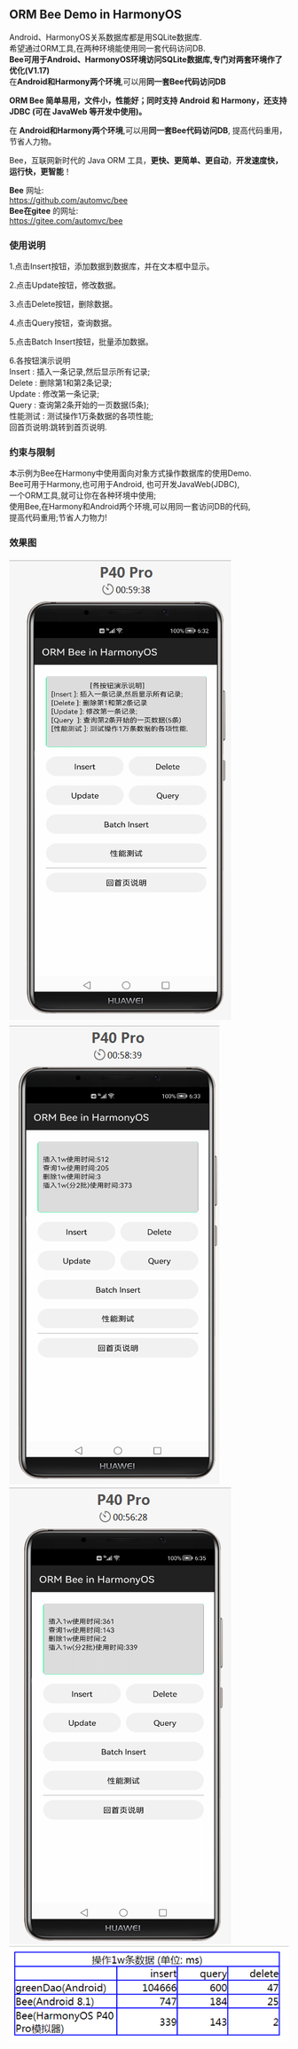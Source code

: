 ## ORM Bee Demo in HarmonyOS  

Android、HarmonyOS关系数据库都是用SQLite数据库.  
希望通过ORM工具,在两种环境能使用同一套代码访问DB.  
**Bee可用于Android、HarmonyOS环境访问SQLite数据库,专门对两套环境作了优化(V1.17)**  
在**Android和Harmony两个环境**,可以用**同一套Bee代码访问DB**  

**ORM Bee 简单易用，文件小，性能好；同时支持 Android 和 Harmony，还支持 JDBC (可在 JavaWeb 等开发中使用)。**  

在 **Android和Harmony两个环境**,可以用**同一套Bee代码访问DB**, 提高代码重用，节省人力物。

Bee，互联网新时代的 Java ORM 工具，**更快、更简单、更自动**，**开发速度快，运行快，更智能**！

**Bee** 网址:  
https://github.com/automvc/bee  
**Bee在gitee** 的网址:  
https://gitee.com/automvc/bee  


### 使用说明

1.点击Insert按钮，添加数据到数据库，并在文本框中显示。

2.点击Update按钮，修改数据。

3.点击Delete按钮，删除数据。

4.点击Query按钮，查询数据。

5.点击Batch Insert按钮，批量添加数据。

6.各按钮演示说明   
Insert : 插入一条记录,然后显示所有记录;   
Delete : 删除第1和第2条记录;   
Update : 修改第一条记录;   
Query  : 查询第2条开始的一页数据(5条);   
性能测试 : 测试操作1万条数据的各项性能;   
回首页说明:跳转到首页说明.   


### 约束与限制

本示例为Bee在Harmony中使用面向对象方式操作数据库的使用Demo.   
Bee可用于Harmony,也可用于Android, 也可开发JavaWeb(JDBC),   
一个ORM工具,就可让你在各种环境中使用;   
使用Bee,在Harmony和Android两个环境,可以用同一套访问DB的代码,    
提高代码重用;节省人力物力!   

### 效果图
<img src="首页.png">  
<img src="性能测试1.png">  
<img src="性能测试3.png">  
<img src="性能对比数据.png">  
